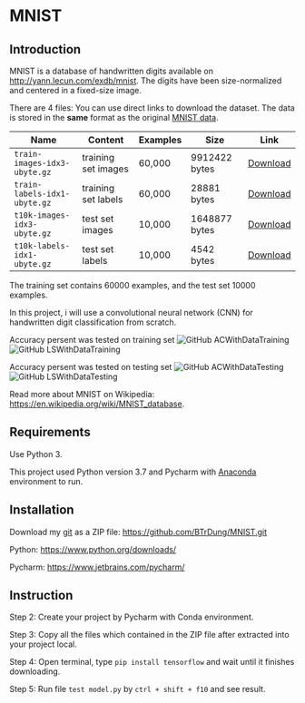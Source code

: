 # MNIST

## Introduction
MNIST is a database of handwritten digits available on http://yann.lecun.com/exdb/mnist. The digits have been size-normalized and centered in a fixed-size image.

There are 4 files:
You can use direct links to download the dataset. The data is stored in the **same** format as the original [MNIST data](http://yann.lecun.com/exdb/mnist/).

| Name  | Content | Examples | Size | Link |
| --- | --- |--- | --- |--- |
| `train-images-idx3-ubyte.gz`  | training set images  | 60,000|9912422 bytes | [Download](http://yann.lecun.com/exdb/mnist/train-images-idx3-ubyte.gz)|
| `train-labels-idx1-ubyte.gz`  | training set labels  |60,000|28881 bytes | [Download](http://yann.lecun.com/exdb/mnist/train-labels-idx1-ubyte.gz)|
| `t10k-images-idx3-ubyte.gz`  | test set images  | 10,000|1648877 bytes | [Download](http://yann.lecun.com/exdb/mnist/t10k-images-idx3-ubyte.gz)|
| `t10k-labels-idx1-ubyte.gz`  | test set labels  | 10,000| 4542 bytes | [Download](http://yann.lecun.com/exdb/mnist/t10k-labels-idx1-ubyte.gz)|

The training set contains 60000 examples, and the test set 10000 examples.

In this project, i will use a convolutional neural network (CNN) for handwritten digit classification from scratch.

Accuracy persent was tested on training set 
![GitHub ACWithDataTraining](https://img.shields.io/badge/accuracy-99.65%25-blue)
![GitHub LSWithDataTraining](https://img.shields.io/badge/loss-0.0301-blue)

Accuracy persent was tested on testing set 
![GitHub ACWithDataTesting](https://img.shields.io/badge/accuracy-98.71%25-blue)
![GitHub LSWithDataTesting](https://img.shields.io/badge/loss-0.1373-blue)

Read more about MNIST on Wikipedia: https://en.wikipedia.org/wiki/MNIST_database.

## Requirements

Use Python 3. 

This project used Python version 3.7 and Pycharm with [Anaconda](https://www.anaconda.com/) environment to run. 

## Installation

Download my [git](https://github.com/BTrDung/MNIST.git) as a ZIP file: https://github.com/BTrDung/MNIST.git

Python: https://www.python.org/downloads/

Pycharm: https://www.jetbrains.com/pycharm/

## Instruction 

Step 2: Create your project by Pycharm with Conda environment. 

Step 3: Copy all the files which contained in the ZIP file after extracted into your project local.

Step 4: Open terminal, type ```pip install tensorflow``` and wait until it finishes downloading.

Step 5: Run file ```test model.py``` by ```ctrl + shift + f10``` and see result.
